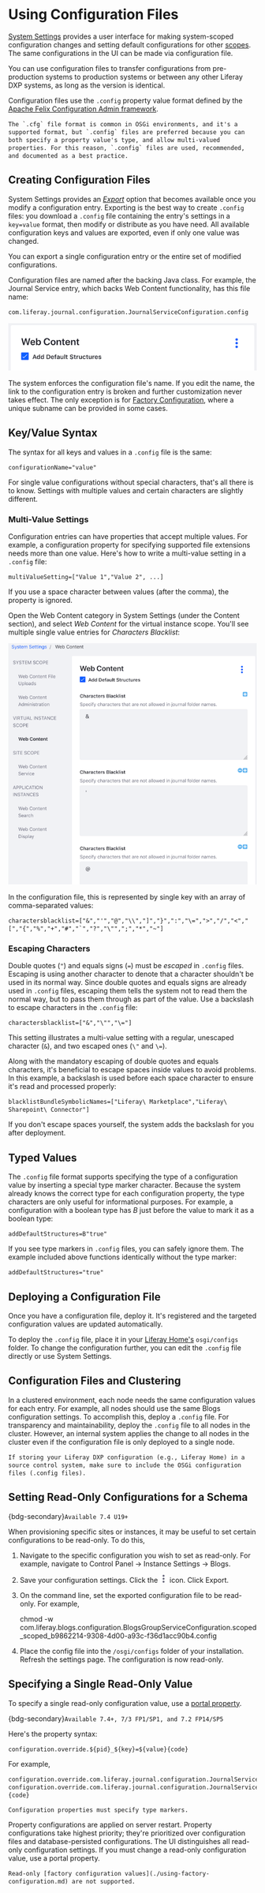 # Using Configuration Files

[System Settings](../system-settings.md) provides a user interface for making system-scoped configuration changes and setting default configurations for other [scopes](../understanding-configuration-scope.md). The same configurations in the UI can be made via configuration file.

You can use configuration files to transfer configurations from pre-production systems to production systems or between any other Liferay DXP systems, as long as the version is identical.

Configuration files use the `.config` property value format defined by the [Apache Felix Configuration Admin framework](http://felix.apache.org/documentation/subprojects/apache-felix-config-admin.html).

```{note}
The `.cfg` file format is common in OSGi environments, and it's a supported format, but `.config` files are preferred because you can both specify a property value's type, and allow multi-valued properties. For this reason, `.config` files are used, recommended, and documented as a best practice.
```

## Creating Configuration Files

System Settings provides an [*Export*](../system-settings.md#exporting-and-deploying-configurations) option that becomes available once you modify a configuration entry. Exporting is the best way to create `.config` files: you download a `.config` file containing the entry's settings in a `key=value` format, then modify or distribute as you have need. All available configuration keys and values are exported, even if only one value was changed.

You can export a single configuration entry or the entire set of modified configurations.

Configuration files are named after the backing Java class. For example, the Journal Service entry, which backs Web Content functionality, has this file name:

```bash
com.liferay.journal.configuration.JournalServiceConfiguration.config
```

![The Web Content System Settings entry has the back-end ID com.liferay.journal.configuration.JournalServiceConfiguration.](./using-configuration-files/images/01.png)

The system enforces the configuration file's name. If you edit the name, the link to the configuration entry is broken and further customization never takes effect. The only exception is for [Factory Configuration](./using-factory-configuration.md), where a unique subname can be provided in some cases.

## Key/Value Syntax

The syntax for all keys and values in a `.config` file is the same:

```properties
configurationName="value"
```

For single value configurations without special characters, that's all there is to know. Settings with multiple values and certain characters are slightly different.

### Multi-Value Settings

Configuration entries can have properties that accept multiple values. For example, a configuration property for specifying supported file extensions needs more than one value. Here's how to write a multi-value setting in a `.config` file:

```properties
multiValueSetting=["Value 1","Value 2", ...]
```

If you use a space character between values (after the comma), the property is ignored.

Open the Web Content category in System Settings (under the Content section), and select *Web Content* for the virtual instance scope. You'll see multiple single value entries for *Characters Blacklist*:

![The Web Content System Settings entry has many Characters Blacklist fields.](./using-configuration-files/images/02.png)

In the configuration file, this is represented by single key with an array of comma-separated values:

```properties
charactersblacklist=["&","'","@","\\","]","}",":","\=",">","/","<","[","{","%","+","#","`","?","\"",";","*","~"]
```

### Escaping Characters

Double quotes (`"`) and equals signs (`=`) must be *escaped* in `.config` files.  Escaping is using another character to denote that a character shouldn't be used in its normal way. Since double quotes and equals signs are already used in `.config` files, escaping them tells the system not to read them the normal way, but to pass them through as part of the value. Use a backslash to escape characters in the `.config` file:

```properties
charactersblacklist=["&","\"","\="]
```

This setting illustrates a multi-value setting with a regular, unescaped character (`&`), and two escaped ones (`\"` and `\=`).

Along with the mandatory escaping of double quotes and equals characters, it's beneficial to escape spaces inside values to avoid problems. In this example, a backslash is used before each space character to ensure it's read and processed properly:

```properties
blacklistBundleSymbolicNames=["Liferay\ Marketplace","Liferay\ Sharepoint\ Connector"]
```

If you don't escape spaces yourself, the system adds the backslash for you after deployment.

## Typed Values

The `.config` file format supports specifying the type of a configuration value by inserting a special type marker character. Because the system already knows the correct type for each configuration property, the type characters are only useful for informational purposes. For example, a configuration with a boolean type has *B* just before the value to mark it as a boolean type:

```properties
addDefaultStructures=B"true"
```

If you see type markers in `.config` files, you can safely ignore them. The example included above functions identically without the type marker:

```properties
addDefaultStructures="true"
```

## Deploying a Configuration File

Once you have a configuration file, deploy it. It's registered and the targeted configuration values are updated automatically.

To deploy the `.config` file, place it in your [Liferay Home's](../../../installation-and-upgrades/reference/liferay-home.md) `osgi/configs` folder. To change the configuration further, you can edit the `.config` file directly or use System Settings.

## Configuration Files and Clustering

In a clustered environment, each node needs the same configuration values for each entry. For example, all nodes should use the same Blogs configuration settings. To accomplish this, deploy a `.config` file. For transparency and maintainability, deploy the `.config` file to all nodes in the cluster. However, an internal system applies the change to all nodes in the cluster even if the configuration file is only deployed to a single node.

```{important}
If storing your Liferay DXP configuration (e.g., Liferay Home) in a source control system, make sure to include the OSGi configuration files (.config files).
```

## Setting Read-Only Configurations for a Schema

{bdg-secondary}`Available 7.4 U19+`

When provisioning specific sites or instances, it may be useful to set certain configurations to be read-only. To do this,

1. Navigate to the specific configuration you wish to set as read-only. For example, navigate to Control Panel &rarr; Instance Settings &rarr; Blogs. 

1. Save your configuration settings. Click the ![Actions](../../../images/icon-actions.png) icon. Click Export.

1. On the command line, set the exported configuration file to be read-only. For example,

      chmod -w com.liferay.blogs.configuration.BlogsGroupServiceConfiguration.scoped_scoped_b9862214-9308-4d00-a93c-f36d1acc90b4.config

1. Place the config file into the `/osgi/configs` folder of your installation. Refresh the settings page. The configuration is now read-only. 

## Specifying a Single Read-Only Value

To specify a single read-only configuration value, use a [portal property](../../../installation-and-upgrades/reference/portal-properties.md).

{bdg-secondary}`Available 7.4+, 7/3 FP1/SP1, and 7.2 FP14/SP5`

Here's the property syntax:

```properties
configuration.override.${pid}_${key}=${value}{code}
```

For example,

```properties
configuration.override.com.liferay.journal.configuration.JournalServiceConfiguration_indexAllArticleVersionsEnabled=B"false"
configuration.override.com.liferay.journal.configuration.JournalServiceConfiguration_journalArticleMaxVersionCount=I"5"{code}
```

```{important}
Configuration properties must specify type markers.
```

Property configurations are applied on server restart. Property configurations take highest priority; they're prioritized over configuration files and database-persisted configurations. The UI distinguishes all read-only configuration settings. If you must change a read-only configuration value, use a portal property.

```{note}
Read-only [factory configuration values](./using-factory-configuration.md) are not supported.
```